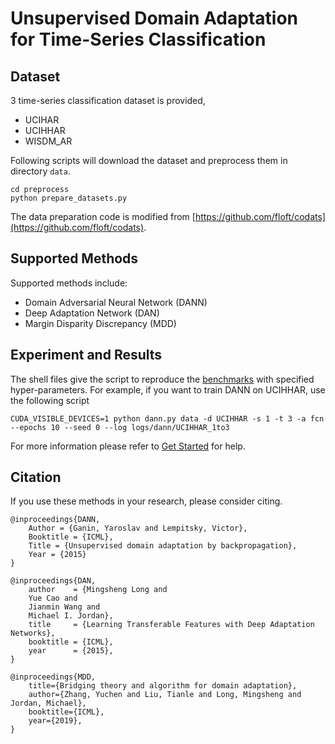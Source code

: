 # Unsupervised Domain Adaptation for Time-Series Classification

## Dataset
3 time-series classification dataset is provided,

- UCIHAR
- UCIHHAR
- WISDM_AR

Following scripts will download the dataset and preprocess them in directory ``data``.

```shell
cd preprocess
python prepare_datasets.py
```

The data preparation code is modified from [https://github.com/floft/codats](https://github.com/floft/codats).

## Supported Methods

Supported methods include:

- Domain Adversarial Neural Network (DANN)
- Deep Adaptation Network (DAN)
- Margin Disparity Discrepancy (MDD)

## Experiment and Results

The shell files give the script to reproduce the [benchmarks](/docs/dalib/benchmarks/image_classification.rst) with specified hyper-parameters.
For example, if you want to train DANN on UCIHHAR, use the following script

```shell script
CUDA_VISIBLE_DEVICES=1 python dann.py data -d UCIHHAR -s 1 -t 3 -a fcn --epochs 10 --seed 0 --log logs/dann/UCIHHAR_1to3
```

For more information please refer to [Get Started](/docs/get_started/quickstart.rst) for help.


## Citation
If you use these methods in your research, please consider citing.

```
@inproceedings{DANN,
	Author = {Ganin, Yaroslav and Lempitsky, Victor},
	Booktitle = {ICML},
	Title = {Unsupervised domain adaptation by backpropagation},
	Year = {2015}
}

@inproceedings{DAN,
	author    = {Mingsheng Long and
	Yue Cao and
	Jianmin Wang and
	Michael I. Jordan},
	title     = {Learning Transferable Features with Deep Adaptation Networks},
	booktitle = {ICML},
	year      = {2015},
}

@inproceedings{MDD,
    title={Bridging theory and algorithm for domain adaptation},
    author={Zhang, Yuchen and Liu, Tianle and Long, Mingsheng and Jordan, Michael},
    booktitle={ICML},
    year={2019},
}

```
